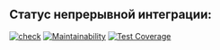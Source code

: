 ## Статус непрерывной интеграции:

[![check](https://github.com/RKV102/csv-converter/actions/workflows/check.yml/badge.svg)](https://github.com/RKV102/csv-converter/actions/workflows/check.yml)
[![Maintainability](https://api.codeclimate.com/v1/badges/7bd4481690a928c64703/maintainability)](https://codeclimate.com/github/RKV102/http-requests-sender/maintainability)
[![Test Coverage](https://api.codeclimate.com/v1/badges/7bd4481690a928c64703/test_coverage)](https://codeclimate.com/github/RKV102/http-requests-sender/test_coverage)